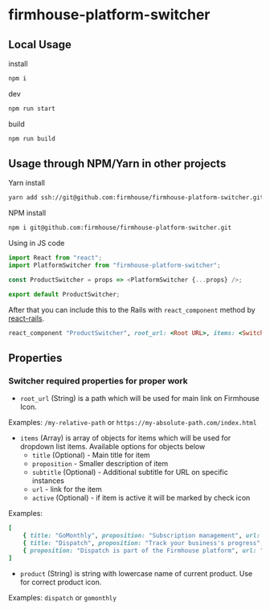 # firmhouse-platform-switcher

## Local Usage

install

```bash
npm i
```

dev

```bash
npm run start
```

build

```bash
npm run build
```

## Usage through NPM/Yarn in other projects

Yarn install

```bash
yarn add ssh://git@github.com:firmhouse/firmhouse-platform-switcher.git
```

NPM install

```bash
npm i git@github.com:firmhouse/firmhouse-platform-switcher.git
```

Using in JS code

```js
import React from "react";
import PlatformSwitcher from "firmhouse-platform-switcher";

const ProductSwitcher = props => <PlatformSwitcher {...props} />;

export default ProductSwitcher;
```

After that you can include this to the Rails with `react_component` method by [react-rails](https://github.com/reactjs/react-rails).

```ruby
react_component "ProductSwitcher", root_url: <Root URL>, items: <Switcher Items>, product: <Product Name>
```

## Properties

### Switcher required properties for proper work

* `root_url` (String) is a path which will be used for main link on Firmhouse Icon.

Examples:
`/my-relative-path` or `https://my-absolute-path.com/index.html`

* `items` (Array) is array of objects for items which will be used for dropdown list items. Available options for objects below
  * `title` (Optional) - Main title for item
  * `proposition` - Smaller description of item
  * `subtitle` (Optional) - Additional subtitle for URL on specific instances
  * `url` - link for the item
  * `active` (Optional) - if item is active it will be marked by check icon

Examples:

```ruby
[
    { title: "GoMonthly", proposition: "Subscription management", url: ENV["GOMONTHLY_URL"] },
    { title: "Dispatch", proposition: "Track your business's progress", url: "/", active: true },
    { proposition: "Dispatch is part of the Firmhouse platform", url: "https://firmhouse.com/" }
]
```

* `product` (String) is string with lowercase name of current product. Use for correct product icon.

Examples:
`dispatch` or `gomonthly`